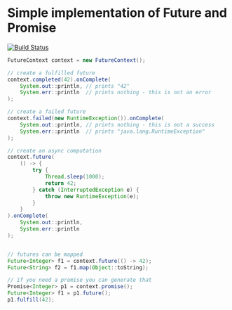 # Simple implementation of Future and Promise

[![Build Status](https://travis-ci.org/oyving/ogr-async.svg?branch=master)](https://travis-ci.org/oyving/ogr-async)

```java
FutureContext context = new FutureContext();

// create a fulfilled future
context.completed(42).onComplete(
    System.out::println, // prints "42"
    System.err::println  // prints nothing - this is not an error
);

// create a failed future
context.failed(new RuntimeException()).onComplete(
    System.out::println, // prints nothing - this is not a success
    System.err::println  // prints "java.lang.RuntimeException"
);

// create an async computation
context.future(
    () -> {
        try {
            Thread.sleep(1000);
            return 42;
        } catch (InterruptedException e) {
            throw new RuntimeException(e);
        }
    }
).onComplete(
    System.out::println,
    System.err::println
);


// futures can be mapped
Future<Integer> f1 = context.future(() -> 42);
Future<String> f2 = f1.map(Object::toString);

// if you need a promise you can generate that
Promise<Integer> p1 = context.promise();
Future<Integer> f1 = p1.future();
p1.fulfill(42);
```

